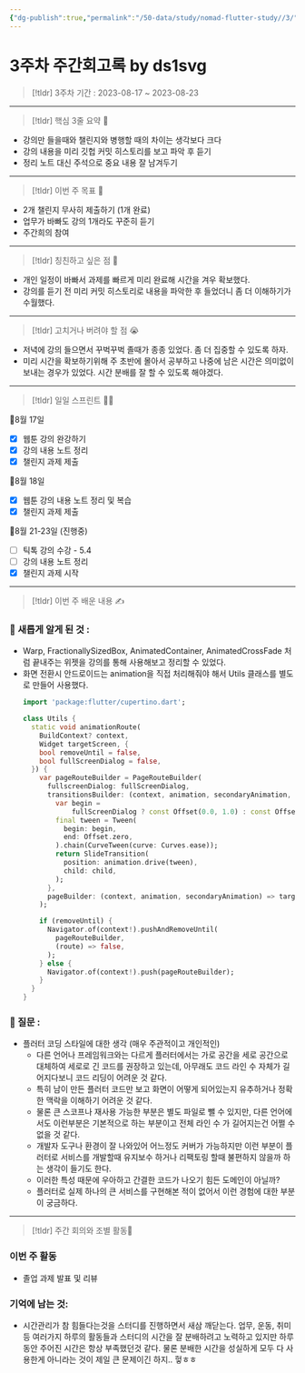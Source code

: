 ```yaml
---
{"dg-publish":true,"permalink":"/50-data/study/nomad-flutter-study//3/"}
---
```


# 3주차 주간회고록 by ds1svg

> [!tldr] 3주차
> 기간 : 2023-08-17 ~ 2023-08-23

---

> [!tldr]  핵심 3줄 요약 💖
- 강의만 들을때와 챌린지와 병행할 때의 차이는 생각보다 크다
- 강의 내용을 미리 깃헙 커밋 히스토리를 보고 파악 후 듣기
- 정리 노트 대신 주석으로 중요 내용 잘 남겨두기

---

> [!tldr]  이번 주 목표 🎯
- 2개 챌린지 무사히 제출하기 (1개 완료)
- 업무가 바빠도 강의 1개라도 꾸준히 듣기
- 주간희의 참여

---

> [!tldr] 칭친하고 싶은 점 👏
- 개인 일정이 바빠서 과제를 빠르게 미리 완료해 시간을 겨우 확보했다.
- 강의를 듣기 전 미리 커밋 히스토리로 내용을 파악한 후 들었더니 좀 더 이해하기가 수월했다.

---

> [!tldr] 고치거나 버려야 할 점 😭
- 저녁에 강의 들으면서 꾸벅꾸벅 졸때가 종종 있었다. 좀 더 집중할 수 있도록 하자.
- 미리 시간을 확보하기위해 주 초반에 몰아서 공부하고 나중에 남은 시간은 의미없이 보내는 경우가 있었다. 시간 분배를 잘 할 수 있도록 해야겠다.

---

> [!tldr] 일일 스프린트 🏃‍♀

🔽8월 17일
- [x] 웹툰 강의 완강하기
- [x] 강의 내용 노트 정리
- [x] 챌린지 과제 제출

🔽8월 18일
- [x] 웹툰 강의 내용 노트 정리 및 복습
- [x] 챌린지 과제 제출

🔽8월 21-23일 (진행중)
- [ ] 틱톡 강의 수강  - 5.4
- [ ] 강의 내용 노트 정리
- [x] 챌린지 과제 시작

---

> [!tldr]  이번 주 배운 내용 ✍️

### 🤩 새롭게 알게 된 것 :
- Warp, FractionallySizedBox, AnimatedContainer, AnimatedCrossFade 처럼 끝내주는 위젯을 강의를 통해 사용해보고 정리할 수 있었다.
- 화면 전환시 안드로이드는 animation을 직접 처리해줘야 해서 Utils 클래스를 별도로 만들어 사용했다.
	```dart
	import 'package:flutter/cupertino.dart';
	
	class Utils {
	  static void animationRoute(
	    BuildContext? context,
	    Widget targetScreen, {
	    bool removeUntil = false,
	    bool fullScreenDialog = false,
	  }) {
	    var pageRouteBuilder = PageRouteBuilder(
	      fullscreenDialog: fullScreenDialog,
	      transitionsBuilder: (context, animation, secondaryAnimation, child) {
	        var begin =
	            fullScreenDialog ? const Offset(0.0, 1.0) : const Offset(1.0, 0.0);
	        final tween = Tween(
	          begin: begin,
	          end: Offset.zero,
	        ).chain(CurveTween(curve: Curves.ease));
	        return SlideTransition(
	          position: animation.drive(tween),
	          child: child,
	        );
	      },
	      pageBuilder: (context, animation, secondaryAnimation) => targetScreen,
	    );
	
	    if (removeUntil) {
	      Navigator.of(context!).pushAndRemoveUntil(
	        pageRouteBuilder,
	        (route) => false,
	      );
	    } else {
	      Navigator.of(context!).push(pageRouteBuilder);
	    }
	  }
	}
	```

### 🤔 질문 :
- 플러터 코딩 스타일에 대한 생각 (매우 주관적이고 개인적인)
	- 다른 언어나 프레임워크와는 다르게 플러터에서는 가로 공간을 세로 공간으로 대체하여 세로로 긴 코드를 권장하고 있는데, 아무래도 코드 라인 수 자체가 길어지다보니 코드 리딩이 어려운 것 같다. 
	- 특히 남이 만든 플러터 코드만 보고 화면이 어떻게 되어있는지 유추하거나 정확한 맥락을 이해하기 어려운 것 같다. 
	- 물론 큰 스코프나 재사용 가능한 부분은 별도 파일로 뺄 수 있지만, 다른 언어에서도 이런부분은 기본적으로 하는 부분이고 전체 라인 수 가 길어지는건 어쩔 수 없을 것 같다.
	-  개발자 도구나 환경이 잘 나와있어 어느정도 커버가 가능하지만 이런 부분이 플러터로 서비스를 개발할때 유지보수 하거나 리팩토링 할때 불편하지 않을까 하는 생각이 들기도 한다.
	- 이러한 특성 때문에 우아하고 간결한 코드가 나오기 힘든 도메인이 아닐까? 
	-  플러터로 실제 하나의 큰 서비스를 구현해본 적이 없어서 이런 경험에 대한 부분이 궁금하다.
---

> [!tldr] 주간 회의와 조별 활동💖

### 이번 주 활동
- 졸업 과제 발표 및 리뷰

### 기억에 남는 것:
- 시간관리가 참 힘들다는것을 스터디를 진행하면서 새삼 깨닫는다. 업무, 운동, 취미 등 여러가지 하루의 활동들과 스터디의 시간을 잘 분배하려고 노력하고 있지만 하루동안 주어진 시간은 항상 부족했던것 같다. 물론 분배한 시간을 성실하게 모두 다 사용한게 아니라는 것이 제일 큰 문제이긴 하지.. 헣ㅎㅎ

